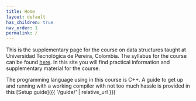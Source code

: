 ```yaml
---
title: Home
layout: default
has_children: true
nav_order: 1
permalink: /
---
```



This is the supplementary page for the course on data structures taught at
Universidad Tecnológica de Pereira, Colombia. The syllabus for the course can be
found
[here](https://media2.utp.edu.co/programas/76/is304-estructura-de-datosweb.pdf).
In this site you will find practical information and supplementary material for
the course.

The programming language using in this course is C++. A guide to get up and
running with a working compiler with not too much hassle is provided in this
[Setup guide]({{ '/guide/' | relative_url }})
 